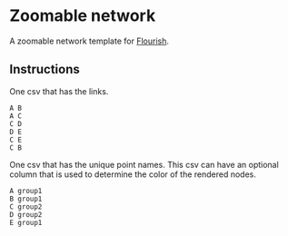 # Zoomable network

A zoomable network template for [Flourish](https://flourish.studio).

## Instructions

One csv that has the links.

```
A B
A C
C D
D E
C E
C B
```

One csv that has the unique point names.
This csv can have an optional column that is used to determine the color of the rendered nodes.

```
A group1
B group1
C group2
D group2
E group1
```
